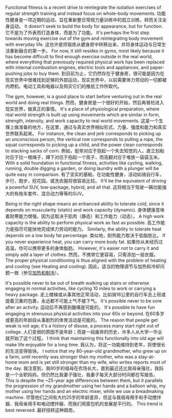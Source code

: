 Functional  fitness  is  a  recent  drive  to  reintegrate  the  isolation  exercises  of regular strength training and instead focus on whole-body movements. 
功能性健身是一项近期的运动，旨在重新整合常规力量训练中的孤立训练，转而关注全身运动。
It doesn't seek to build the body for appearance, but for function. 
它不是为了外表而打造身体，而是为了功能。
It's perhaps the first step towards moving exercise out of the gym and reintegrating body movement with everyday life. 
这也许是将锻炼从健身房中转移出来，并将身体运动与日常生活重新融合的第一步。
For now, it still resides in gyms, most likely because it has become difficult to find enough exercise outside in the real world, where everything that previously  required  physical  work  has  been  replaced  with  internal  combustion engines, electric tools and appliances, and paper-pushing jobs to buy them. 
到目前为止，它仍然存在于健身房，很可能是因为在现实世界中很难找到足够的外部运动，现实世界中，以前需要体力劳动的一切都被内燃机、电动工具和电器以及购买它们的推纸工作所取代。

The gym, however, is a good place to start before venturing out in the real world and doing real things. 
然而，健身房是一个很好的开始，然后再冒险进入现实世界，做真正的事情。
It's a place of physiological preparation, where real world strength is built up using movements which are similar in form, strength, intensity,  and  work  capacity to  real  world  movements. 
这是一个生理上做准备的地方，在这里，通过与真实世界相似形式、力量、强度和能力和真实世界联系起来。
For  instance,  the  clean and  jerk  corresponds  to  picking  up  an  unconscious  person,  the  vertical  row corresponds to pulling a rope, the squat corresponds to picking up a child, and the power clean corresponds to stacking sacks of corn. 
例如，挺举对应于抱起一个失去知觉的人，直立划船对应于拉一根绳子，蹲下对应于抱起一个孩子，而高翻对应于堆放一袋袋玉米。
With a solid foundation in functional  fitness,  activities  like  cycling,  walking,  running,  double  digging  a garden, or doing laundry with a plunger will be quite easy in comparison. 
有了坚实的基础，在功能性健身，活动如骑自行车，步行，跑步，挖花园，或洗衣服将很容易比较。
It'll be the equivalent of driving a powerful SUV, tow-package, hybrid, and all that. 
这将相当于驾驶一辆功能强大的有拖车套件、混合动力等等的SUV。

Being in the right shape means an enhanced ability to tolerate cold, since it depends  on  muscularity  (static)  and  work  capacity  (dynamic). 
身体健康意味着耐寒能力增强，因为这取决于肌肉（静态）和工作能力（动态）。
A  high  work capacity is the ability to perform physical work as fast as possible. 
高工作能力是指尽可能快地完成体力劳动的能力。
Similarly, the ability  to  tolerate  heat  depends  on  a  low  body  fat  percentage. 
类似地，耐热能力取决于低脂肪比。
If  you  never experience heat, you can carry more body fat. 
如果你从未经历过高温，你可以携带更多的身体脂肪。
However, it's easier not to carry it and  simply  add  a  layer  of  clothes. 
然而，不携带它更容易，只需添加一层衣服。
The  proper  physical  conditioning  is  thus aligned with the problem of heating and cooling (see Heating and cooling). 
因此，适当的物理调节与加热和冷却问题一致（参见[加热和制冷]()）。

It's possible never to be out of breath walking up stairs or otherwise engaging in normal activities, like cycling 10 miles to work or carrying a heavy package. 
走上楼梯或从事其他正常活动，比如骑16公里的自行车去上班或提着沉重的包裹，永远都不可能上气不接下气。
It's possible never to be sore after an activity. 
运动后不再感到酸痛是可能的。
It's possible to have fun engaging in strenuous physical activities into your 60s or beyond. 
在60多岁或更高的年龄段从事剧烈的体育活动是可能的。
The reason that people get  weak  is  not  age;  it's  a  history  of  disuse,  a  process  many  start  right  out  of college. 
人们变弱的原因不是年龄；而是一段废弃的历史，许多人从大学一毕业就开始了这个过程。
I  think  that  maintaining  this  functionally  into  old  age  will  make  life enjoyable for a long time. 
我认为，将这一功能维持到老年，将使很长的生活变得愉快。
I notice that my 80-year-old grandmother, who grew up  on  a  farm,  until  recently  was  stronger  than  my  mother,  who  was  a  stay-at- home mom and is yet still stronger than my wife, who writes reports most of the day. 
我注意到，我80岁的祖母在农场长大，直到最近还比我母亲强壮，我妈是一个全职妈妈，但仍然比我妻子强壮，我妻子每天大部分时间都在写报告。
This is despite the ~25-year age differences between them, but it parallels the  progression  of  my  grandmother  using  her  hands  and  a  balloon  whip,  my mother  using  her  hands  and  an  electric  mixer,  while  we  use  a  breadmaking machine. 
尽管他们之间有大约25岁的年龄差异，但这与我祖母用手和手动搅拌器、我母亲用手和电动搅拌器、而我们用面包机的发展是平行的。
This trend is best reversed.
最好扭转这种趋势。
